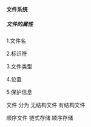 #### 文件系统

##### 文件的属性

1.文件名



2.标识符



3.文件类型



4.位置



5.保护信息





文件 分为 无结构文件  有结构文件



顺序文件    链式存储 顺序存储